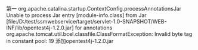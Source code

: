 第一
org.apache.catalina.startup.ContextConfig.processAnnotationsJar Unable to process Jar entry
 [module-info.class] from Jar 
[file:/D:/test/ssmwebservice/target/servlet-1.0-SNAPSHOT/WEB-INF/lib/opentest4j-1.2.0.jar] for annotations
 org.apache.tomcat.util.bcel.classfile.ClassFormatException: Invalid byte tag in constant pool: 19
 添加opentest4j-1.2.0.jar
